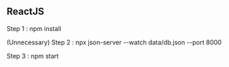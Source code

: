 ## ReactJS

Step 1 : npm install

(Unnecessary) Step 2 : npx json-server --watch data/db.json --port 8000

Step 3 : npm start
